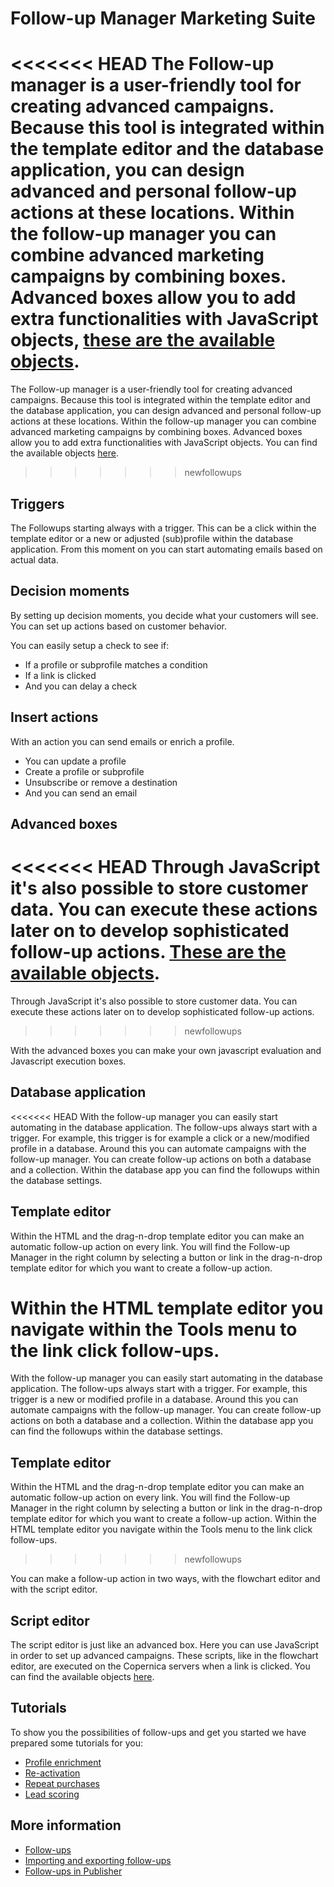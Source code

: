 # Follow-up Manager Marketing Suite
<<<<<<< HEAD
The Follow-up manager is a user-friendly tool for creating advanced campaigns. Because this tool is integrated within the template editor and the database application, you can design advanced and personal follow-up actions at these locations.
Within the follow-up manager you can combine advanced marketing campaigns by combining boxes. Advanced boxes allow you to add extra functionalities with JavaScript objects, [these are the available objects](./followups-scripting).
=======

The Follow-up manager is a user-friendly tool for creating advanced campaigns. 
Because this tool is integrated within the template editor and the database 
application, you can design advanced and personal follow-up actions at these 
locations. Within the follow-up manager you can combine advanced marketing 
campaigns by combining boxes. Advanced boxes allow you to add extra 
functionalities with JavaScript objects. You can find the available 
objects [here](./data-object).
>>>>>>> newfollowups

## Triggers

The Followups starting always with a trigger. This can be a click within 
the template editor or a new or adjusted (sub)profile within the database 
application. From this moment on you can start automating emails based on 
actual data.

## Decision moments

By setting up decision moments, you decide what your customers will see. 
You can set up actions based on customer behavior.

You can easily setup a check to see if:
- If a profile or subprofile matches a condition
- If a link is clicked
- And you can delay a check

## Insert actions

With an action you can send emails or enrich a profile.

- You can update a profile
- Create a profile or subprofile
- Unsubscribe or remove a destination
- And you can send an email

## Advanced boxes
<<<<<<< HEAD
Through JavaScript it's also possible to store customer data. You can execute these actions later on to develop sophisticated follow-up actions. [These are the available objects](./followups-scripting).
=======
Through JavaScript it's also possible to store customer data. You can 
execute these actions later on to develop sophisticated follow-up actions.
>>>>>>> newfollowups

With the advanced boxes you can make your own javascript evaluation and 
Javascript execution boxes.
 

## Database application
<<<<<<< HEAD
With the follow-up manager you can easily start automating in the database application. The follow-ups always start with a trigger. For example, this trigger is for example a click or a new/modified profile in a database. Around this you can automate campaigns with the follow-up manager. You can create follow-up actions on both a database and a collection.
Within the database app you can find the followups within the database settings.
 
## Template editor
Within the HTML and the drag-n-drop template editor you can make an automatic follow-up action on every link.
You will find the Follow-up Manager in the right column by selecting a button or link in the drag-n-drop template editor for which you want to create a follow-up action.

Within the HTML template editor you navigate within the Tools menu to the link click follow-ups.
=======
With the follow-up manager you can easily start automating in the database 
application. The follow-ups always start with a trigger. For example, this 
trigger is a new or modified profile in a database. Around this you can 
automate campaigns with the follow-up manager. You can create follow-up 
actions on both a database and a collection.
Within the database app you can find the followups within the database 
settings.
 
## Template editor
Within the HTML and the drag-n-drop template editor you can make an 
automatic follow-up action on every link.
You will find the Follow-up Manager in the right column by selecting a 
button or link in the drag-n-drop template editor for which you want to 
create a follow-up action. 
Within the HTML template editor you navigate within the Tools menu to 
the link click follow-ups.
>>>>>>> newfollowups
 
You can make a follow-up action in two ways, with the flowchart editor 
and with the script editor.
 
## Script editor
The script editor is just like an advanced box. Here you can use JavaScript 
in order to set up advanced campaigns. These scripts, like in the flowchart 
editor, are executed on the Copernica servers when a link is clicked. You 
can find the available objects [here](./data-object).
 
## Tutorials

To show you the possibilities of follow-ups and get you started we 
have prepared some tutorials for you:

* [Profile enrichment](./campaign-tutorial-profile-enrichment)
* [Re-activation](./campaign-tutorial-reactivation)
* [Repeat purchases](./campaign-tutorial-repeat-purchase)
* [Lead scoring](./campaign-tutorial-lead-scoring)

## More information

- [Follow-ups](./followups)
- [Importing and exporting follow-ups](./followups-importing-exporting)
- [Follow-ups in Publisher](./follow-up-manager-publisher)


